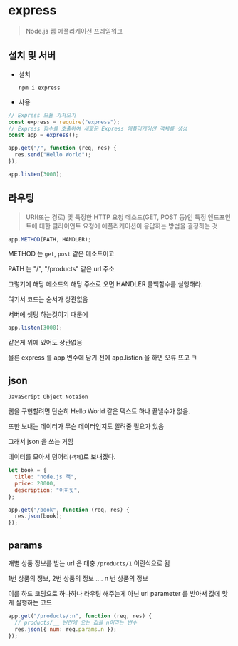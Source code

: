 # express

> Node.js 웹 애플리케이션 프레임워크

## 설치 및 서버

- 설치

  ```
  npm i express
  ```

- 사용

```js
// Express 모듈 가져오기
const express = require("express");
// Express 함수를 호출하여 새로운 Express 애플리케이션 객체를 생성
const app = express();

app.get("/", function (req, res) {
  res.send("Hello World");
});

app.listen(3000);
```

## 라우팅

> URI(또는 경로) 및 특정한 HTTP 요청 메소드(GET, POST 등)인 특정 엔드포인트에 대한 클라이언트 요청에 애플리케이션이 응답하는 방법을 결정하는 것

```js
app.METHOD(PATH, HANDLER);
```

METHOD 는 `get`, `post` 같은 메소드이고

PATH 는 "/", "/products" 같은 url 주소

그렇기에 해당 메소드의 해당 주소로 오면 HANDLER 콜백함수를 실행해라.

여기서 코드는 순서가 상관없음

서버에 셋팅 하는것이기 때문에

```js
app.listen(3000);
```

같은게 위에 있어도 상관없음

물론 express 를 app 변수에 담기 전에 app.listion 을 하면 오류 뜨고 ㅋ

## json

`JavaScript Object Notaion`

웹을 구현할려면 단순히 Hello World 같은 텍스트 하나 끝낼수가 없음.

또한 보내는 데이터가 무슨 데이터인지도 알려줄 필요가 있음

그래서 json 을 쓰는 거임

데이터를 모아서 덩어리(`객체`)로 보내겠다.

```js
let book = {
  title: "node.js 책",
  price: 20000,
  description: "이히힛",
};

app.get("/book", function (req, res) {
  res.json(book);
});
```

## params

개별 상품 정보를 받는 url 은 대충 `/products/1` 이런식으로 됨

1번 상품의 정보, 2번 상품의 정보 .... n 번 상품의 정보

이를 하드 코딩으로 하나하나 라우팅 해주는게 아닌 url parameter 를 받아서 값에 맞게 실행하는 코드

```js
app.get("/products/:n", function (req, res) {
  // products/__ 빈칸에 오는 값을 n이라는 변수
  res.json({ num: req.params.n });
});
```
